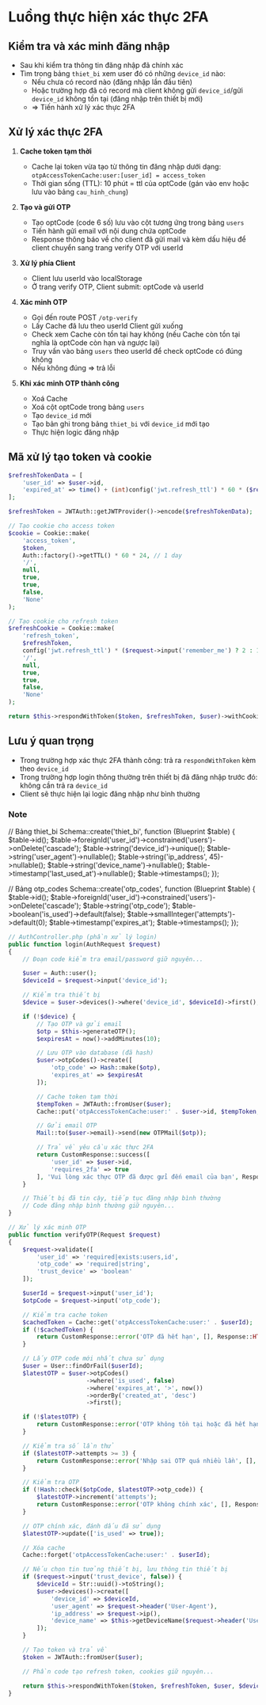 # Luồng thực hiện xác thực 2FA

## Kiểm tra và xác minh đăng nhập

-   Sau khi kiểm tra thông tin đăng nhập đã chính xác
-   Tìm trong bảng `thiet_bi` xem user đó có những `device_id` nào:
    -   Nếu chưa có record nào (đăng nhập lần đầu tiên)
    -   Hoặc trường hợp đã có record mà client không gửi `device_id`/gửi `device_id` không tồn tại (đăng nhập trên thiết bị mới)
    -   => Tiến hành xử lý xác thực 2FA

## Xử lý xác thực 2FA

1. **Cache token tạm thời**

    - Cache lại token vừa tạo từ thông tin đăng nhập dưới dạng: `otpAccessTokenCache:user:[user_id] = access_token`
    - Thời gian sống (TTL): 10 phút = ttl của optCode (gán vào env hoặc lưu vào bảng `cau_hinh_chung`)

2. **Tạo và gửi OTP**

    - Tạo optCode (code 6 số) lưu vào cột tương ứng trong bảng `users`
    - Tiến hành gửi email với nội dung chứa optCode
    - Response thông báo về cho client đã gửi mail và kèm dấu hiệu để client chuyển sang trang verify OTP với userId

3. **Xử lý phía Client**
    - Client lưu userId vào localStorage
    - Ở trang verify OTP, Client submit: optCode và userId
4. **Xác minh OTP**

    - Gọi đến route POST `/otp-verify`
    - Lấy Cache đã lưu theo userId Client gửi xuống
    - Check xem Cache còn tồn tại hay không (nếu Cache còn tồn tại nghĩa là optCode còn hạn và ngược lại)
    - Truy vấn vào bảng `users` theo userId để check optCode có đúng không
    - Nếu không đúng => trả lỗi

5. **Khi xác minh OTP thành công**
    - Xoá Cache
    - Xoá cột optCode trong bảng `users`
    - Tạo `device_id` mới
    - Tạo bản ghi trong bảng `thiet_bi` với `device_id` mới tạo
    - Thực hiện logic đăng nhập

## Mã xử lý tạo token và cookie

```php
$refreshTokenData = [
    'user_id' => $user->id,
    'expired_at' => time() + (int)config('jwt.refresh_ttl') * 60 * ($request->input('remember_me') ? 2 : 1) // 1209600 giây = 2 tuần
];

$refreshToken = JWTAuth::getJWTProvider()->encode($refreshTokenData);

// Tạo cookie cho access token
$cookie = Cookie::make(
    'access_token',
    $token,
    Auth::factory()->getTTL() * 60 * 24, // 1 day
    '/',
    null,
    true,
    true,
    false,
    'None'
);

// Tạo cookie cho refresh token
$refreshCookie = Cookie::make(
    'refresh_token',
    $refreshToken,
    config('jwt.refresh_ttl') * ($request->input('remember_me') ? 2 : 1) + 24, // > 2 weeks
    '/',
    null,
    true,
    true,
    false,
    'None'
);

return $this->respondWithToken($token, $refreshToken, $user)->withCookie($cookie)->withCookie($refreshCookie);
```

## Lưu ý quan trọng

-   Trong trường hợp xác thực 2FA thành công: trả ra `respondWithToken` kèm theo `device_id`
-   Trong trường hợp login thông thường trên thiết bị đã đăng nhập trước đó: không cần trả ra `device_id`
-   Client sẽ thực hiện lại logic đăng nhập như bình thường

### Note

// Bảng thiet_bi
Schema::create('thiet_bi', function (Blueprint $table) {
$table->id();
$table->foreignId('user_id')->constrained('users')->onDelete('cascade');
$table->string('device_id')->unique();
$table->string('user_agent')->nullable();
$table->string('ip_address', 45)->nullable();
$table->string('device_name')->nullable();
$table->timestamp('last_used_at')->nullable();
$table->timestamps();
});

// Bảng otp_codes
Schema::create('otp_codes', function (Blueprint $table) {
$table->id();
$table->foreignId('user_id')->constrained('users')->onDelete('cascade');
$table->string('otp_code');
$table->boolean('is_used')->default(false);
$table->smallInteger('attempts')->default(0);
$table->timestamp('expires_at');
$table->timestamps();
});

```php
// AuthController.php (phần xử lý login)
public function login(AuthRequest $request)
{
    // Đoạn code kiểm tra email/password giữ nguyên...

    $user = Auth::user();
    $deviceId = $request->input('device_id');

    // Kiểm tra thiết bị
    $device = $user->devices()->where('device_id', $deviceId)->first();

    if (!$device) {
        // Tạo OTP và gửi email
        $otp = $this->generateOTP();
        $expiresAt = now()->addMinutes(10);

        // Lưu OTP vào database (đã hash)
        $user->otpCodes()->create([
            'otp_code' => Hash::make($otp),
            'expires_at' => $expiresAt
        ]);

        // Cache token tạm thời
        $tempToken = JWTAuth::fromUser($user);
        Cache::put('otpAccessTokenCache:user:' . $user->id, $tempToken, 10 * 60);

        // Gửi email OTP
        Mail::to($user->email)->send(new OTPMail($otp));

        // Trả về yêu cầu xác thực 2FA
        return CustomResponse::success([
            'user_id' => $user->id,
            'requires_2fa' => true
        ], 'Vui lòng xác thực OTP đã được gửi đến email của bạn', Response::HTTP_OK);
    }

    // Thiết bị đã tin cậy, tiếp tục đăng nhập bình thường
    // Code đăng nhập bình thường giữ nguyên...
}

// Xử lý xác minh OTP
public function verifyOTP(Request $request)
{
    $request->validate([
        'user_id' => 'required|exists:users,id',
        'otp_code' => 'required|string',
        'trust_device' => 'boolean'
    ]);

    $userId = $request->input('user_id');
    $otpCode = $request->input('otp_code');

    // Kiểm tra cache token
    $cachedToken = Cache::get('otpAccessTokenCache:user:' . $userId);
    if (!$cachedToken) {
        return CustomResponse::error('OTP đã hết hạn', [], Response::HTTP_BAD_REQUEST);
    }

    // Lấy OTP code mới nhất chưa sử dụng
    $user = User::findOrFail($userId);
    $latestOTP = $user->otpCodes()
                      ->where('is_used', false)
                      ->where('expires_at', '>', now())
                      ->orderBy('created_at', 'desc')
                      ->first();

    if (!$latestOTP) {
        return CustomResponse::error('OTP không tồn tại hoặc đã hết hạn', [], Response::HTTP_BAD_REQUEST);
    }

    // Kiểm tra số lần thử
    if ($latestOTP->attempts >= 3) {
        return CustomResponse::error('Nhập sai OTP quá nhiều lần', [], Response::HTTP_TOO_MANY_REQUESTS);
    }

    // Kiểm tra OTP
    if (!Hash::check($otpCode, $latestOTP->otp_code)) {
        $latestOTP->increment('attempts');
        return CustomResponse::error('OTP không chính xác', [], Response::HTTP_BAD_REQUEST);
    }

    // OTP chính xác, đánh dấu đã sử dụng
    $latestOTP->update(['is_used' => true]);

    // Xóa cache
    Cache::forget('otpAccessTokenCache:user:' . $userId);

    // Nếu chọn tin tưởng thiết bị, lưu thông tin thiết bị
    if ($request->input('trust_device', false)) {
        $deviceId = Str::uuid()->toString();
        $user->devices()->create([
            'device_id' => $deviceId,
            'user_agent' => $request->header('User-Agent'),
            'ip_address' => $request->ip(),
            'device_name' => $this->getDeviceName($request->header('User-Agent'))
        ]);
    }

    // Tạo token và trả về
    $token = JWTAuth::fromUser($user);

    // Phần code tạo refresh token, cookies giữ nguyên...

    return $this->respondWithToken($token, $refreshToken, $user, $deviceId)->withCookie($cookie)->withCookie($refreshCookie);
}

```

